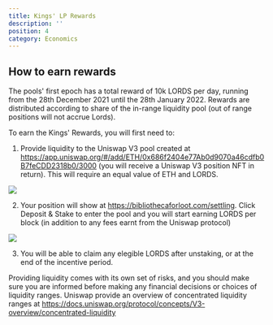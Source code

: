 ```yaml
---
title: Kings' LP Rewards
description: ''
position: 4
category: Economics
---
```

 
## How to earn rewards 

The pools' first epoch has a total reward of 10k LORDS per day, running from the 28th December 2021 until the 28th January 2022. 
Rewards are distributed according to share of the in-range liquidity pool (out of range positions will not accrue Lords).

To earn the Kings' Rewards, you will first need to:
1. Provide liquidity to the Uniswap V3 pool created at https://app.uniswap.org/#/add/ETH/0x686f2404e77Ab0d9070a46cdfb0B7feCDD2318b0/3000 (you will receive a Uniswap V3 position NFT in return). This will require an equal value of ETH and LORDS.
<img class="w-full" src="/uniswap-lp.png">

2. Your position will show at https://bibliothecaforloot.com/settling. Click Deposit & Stake to enter the pool and you will start earning LORDS per block (in addition to any fees earnt from the Uniswap protocol)
<img class="w-full" src="/kings-rewards.png">

3. You will be able to claim any elegible LORDS after unstaking, or at the end of the incentive period.

Providing liquidity comes with its own set of risks, and you should make sure you are informed before making any financial decisions or choices of liquidity ranges.
Uniswap provide an overview of concentrated liquidity ranges at https://docs.uniswap.org/protocol/concepts/V3-overview/concentrated-liquidity
